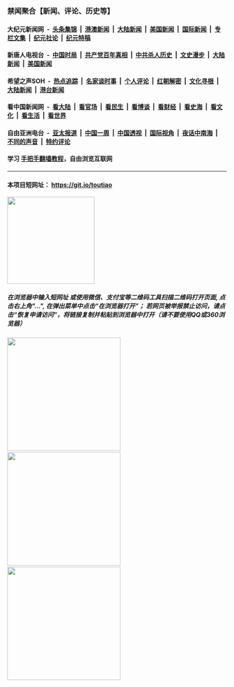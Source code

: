 ### 禁闻聚合【新闻、评论、历史等】

#### 大纪元新闻网 &nbsp;-&nbsp; [头条集锦](indexes/E头条集锦.md?t=02231802) &nbsp;|&nbsp; [港澳新闻](indexes/E港澳新闻.md?t=02231802)  &nbsp;|&nbsp; [大陆新闻](indexes/E大陆新闻.md?t=02231802) &nbsp;|&nbsp; [美国新闻](indexes/E美国新闻.md?t=02231802) &nbsp;|&nbsp; [国际新闻](indexes/E国际新闻.md?t=02231802) &nbsp;|&nbsp; [专栏文集](indexes/E专栏文集.md?t=02231802) &nbsp;|&nbsp; [纪元社论](indexes/E纪元社论.md?t=02231802) &nbsp;|&nbsp; [纪元特稿](indexes/E纪元特稿.md?t=02231802) 

#### 新唐人电视台 &nbsp;-&nbsp; [中国时局](indexes/N中国时局.md?t=02231802) &nbsp;|&nbsp; [共产党百年真相](indexes/N共产党百年真相.md?t=02231802) &nbsp;|&nbsp; [中共杀人历史](indexes/N中共杀人历史.md?t=02231802) &nbsp;|&nbsp; [文史漫步](indexes/N文史漫步.md?t=02231802) &nbsp;|&nbsp; [大陆新闻](indexes/N大陆新闻.md?t=02231802) &nbsp;|&nbsp; [美国新闻](indexes/N美国新闻.md?t=02231802)

#### 希望之声SOH &nbsp;-&nbsp; [热点追踪](indexes/H热点追踪.md?t=02231802) &nbsp;|&nbsp; [名家谈时事](indexes/H名家谈时事.md?t=02231802) &nbsp;|&nbsp; [个人评论](indexes/H个人评论.md?t=02231802)  &nbsp;|&nbsp; [红朝解密](indexes/H红朝解密.md?t=02231802) &nbsp;|&nbsp; [文化寻根](indexes/H文化寻根.md?t=02231802) &nbsp;|&nbsp; [大陆新闻](indexes/H大陆新闻.md?t=02231802) &nbsp;|&nbsp; [港台新闻](indexes/H港台新闻.md?t=02231802)

#### 看中国新闻网 &nbsp;-&nbsp; [看大陆](indexes/S看大陆.md?t=02231802) &nbsp;|&nbsp; [看官场](indexes/S看官场.md?t=02231802) &nbsp;|&nbsp; [看民生](indexes/S看民生.md?t=02231802)  &nbsp;|&nbsp; [看博谈](indexes/S看博谈.md?t=02231802) &nbsp;|&nbsp; [看财经](indexes/S看财经.md?t=02231802) &nbsp;|&nbsp; [看史海](indexes/S看史海.md?t=02231802) &nbsp;|&nbsp; [看文化](indexes/S看文化.md?t=02231802) &nbsp;|&nbsp; [看生活](indexes/S看生活.md?t=02231802) &nbsp;|&nbsp; [看世界](indexes/S看世界.md?t=02231802)

#### 自由亚洲电台 &nbsp;-&nbsp; [亚太报道](indexes/R亚太报道.md?t=02231802) &nbsp;|&nbsp; [中国一周](indexes/R中国一周.md?t=02231802) &nbsp;|&nbsp; [中国透视](indexes/R中国透视.md?t=02231802)  &nbsp;|&nbsp; [国际视角](indexes/R国际视角.md?t=02231802) &nbsp;|&nbsp; [夜话中南海](indexes/R夜话中南海.md?t=02231802) &nbsp;|&nbsp; [不同的声音](indexes/R不同的声音.md?t=02231802) &nbsp;|&nbsp; [特约评论](indexes/R特约评论.md?t=02231802)

#### 学习 [手把手翻墙教程](https://github.com/gfw-breaker/guides/wiki)，自由浏览互联网

----

#### 本项目短网址： https://git.io/toutiao
<img src="https://raw.githubusercontent.com/gfw-breaker/banned-news/master/scripts/img/qr.png" width="200px"/>  

##### 在浏览器中输入短网址 或使用微信、支付宝等二维码工具扫描二维码打开页面, 点击右上角"...", 在弹出菜单中点击“在浏览器打开”； 若网页被举报禁止访问，请点击“恢复申请访问”，将链接复制并粘贴到浏览器中打开（请不要使用QQ或360浏览器）

<img src="https://raw.githubusercontent.com/gfw-breaker/banned-news/master/scripts/img/1.png" width="260px"/> &nbsp; <img src="https://raw.githubusercontent.com/gfw-breaker/banned-news/master/scripts/img/2.png" width="260px"/> &nbsp; <img src="https://raw.githubusercontent.com/gfw-breaker/banned-news/master/scripts/img/3.png" width="260px"/>
